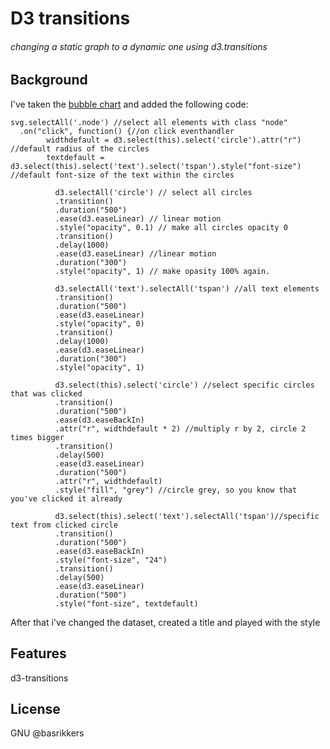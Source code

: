 # D3 transitions
###### changing a static graph to a dynamic one using d3.transitions

## Background

I've taken the [bubble chart](https://bl.ocks.org/mbostock/4063269) and added the following code:

```JS
svg.selectAll('.node') //select all elements with class "node"
  .on("click", function() {//on click eventhandler
        widthdefault = d3.select(this).select('circle').attr("r") //default radius of the circles
        textdefault =  d3.select(this).select('text').select('tspan').style("font-size") //default font-size of the text within the circles

          d3.selectAll('circle') // select all circles
          .transition()
          .duration("500")
          .ease(d3.easeLinear) // linear motion
          .style("opacity", 0.1) // make all circles opacity 0
          .transition()
          .delay(1000)
          .ease(d3.easeLinear) //linear motion
          .duration("300")
          .style("opacity", 1) // make opasity 100% again.

          d3.selectAll('text').selectAll('tspan') //all text elements
          .transition()
          .duration("500")
          .ease(d3.easeLinear)
          .style("opacity", 0)
          .transition()
          .delay(1000)
          .ease(d3.easeLinear)
          .duration("300")
          .style("opacity", 1)

          d3.select(this).select('circle') //select specific circles that was clicked
          .transition()
          .duration("500")
          .ease(d3.easeBackIn)
          .attr("r", widthdefault * 2) //multiply r by 2, circle 2 times bigger
          .transition()
          .delay(500)
          .ease(d3.easeLinear)
          .duration("500")
          .attr("r", widthdefault)
          .style("fill", "grey") //circle grey, so you know that you've clicked it already

          d3.select(this).select('text').selectAll('tspan')//specific text from clicked circle
          .transition()
          .duration("500")
          .ease(d3.easeBackIn)
          .style("font-size", "24")
          .transition()
          .delay(500)
          .ease(d3.easeLinear)
          .duration("500")
          .style("font-size", textdefault)

```

After that i've changed the dataset, created a title and played with the style

## Features
d3-transitions

## License

GNU @basrikkers

